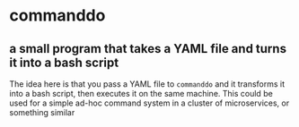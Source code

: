 # commanddo
## a small program that takes a YAML file and turns it into a bash script

The idea here is that you pass a YAML file to `commanddo` and it transforms
it into a bash script, then executes it on the same machine. This could be used
for a simple ad-hoc command system in a cluster of microservices, or something
similar
